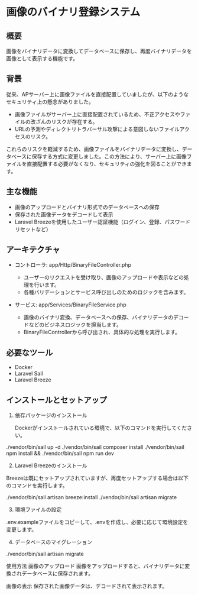 # 画像のバイナリ登録システム

## 概要

画像をバイナリデータに変換してデータベースに保存し、再度バイナリデータを画像として表示する機能です。

## 背景

従来、APサーバー上に画像ファイルを直接配置していましたが、以下のようなセキュリティ上の懸念がありました。

- 画像ファイルがサーバー上に直接配置されているため、不正アクセスやファイルの改ざんのリスクが存在する。
- URLの予測やディレクトリトラバーサル攻撃による意図しないファイルアクセスのリスク。

これらのリスクを軽減するため、画像ファイルをバイナリデータに変換し、データベースに保存する方式に変更しました。この方法により、サーバー上に画像ファイルを直接配置する必要がなくなり、セキュリティの強化を図ることができます。

## 主な機能

- 画像のアップロードとバイナリ形式でのデータベースへの保存
- 保存された画像データをデコードして表示
- Laravel Breezeを使用したユーザー認証機能（ログイン、登録、パスワードリセットなど）

## アーキテクチャ

- コントローラ: app/Http/BinaryFileController.php
  - ユーザーのリクエストを受け取り、画像のアップロードや表示などの処理を行います。
  - 各種バリデーションとサービス呼び出しのためのロジックを含みます。

- サービス: app/Services/BinaryFileService.php
  - 画像のバイナリ変換、データベースへの保存、バイナリデータのデコードなどのビジネスロジックを担当します。
  - BinaryFileControllerから呼び出され、具体的な処理を実行します。

## 必要なツール

- Docker
- Laravel Sail
- Laravel Breeze

## インストールとセットアップ

1. 依存パッケージのインストール

   Dockerがインストールされている環境で、以下のコマンドを実行してください。

./vendor/bin/sail up -d
./vendor/bin/sail composer install
./vendor/bin/sail npm install && ./vendor/bin/sail npm run dev

2. Laravel Breezeのインストール

Breezeは既にセットアップされていますが、再度セットアップする場合は以下のコマンドを実行します。

./vendor/bin/sail artisan breeze:install
./vendor/bin/sail artisan migrate

3. 環境ファイルの設定

.env.exampleファイルをコピーして、.envを作成し、必要に応じて環境設定を変更します。

4. データベースのマイグレーション

./vendor/bin/sail artisan migrate

使用方法
画像のアップロード
画像をアップロードすると、バイナリデータに変換されデータベースに保存されます。

画像の表示
保存された画像データは、デコードされて表示されます。
